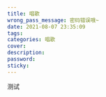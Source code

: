```yaml
---
title: 唱歌
wrong_pass_message: 密码错误哦~
date: 2021-08-07 23:35:09
tags: 
categories: 唱歌
cover:
description:
password:
sticky:
---
```


测试
